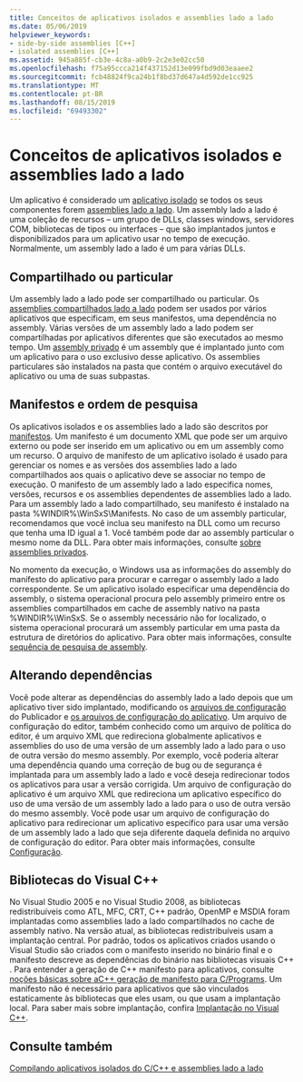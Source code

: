 ```yaml
---
title: Conceitos de aplicativos isolados e assemblies lado a lado
ms.date: 05/06/2019
helpviewer_keywords:
- side-by-side assemblies [C++]
- isolated assemblies [C++]
ms.assetid: 945a885f-cb3e-4c8a-a0b9-2c2e3e02cc50
ms.openlocfilehash: f75a95ccca214f437152d13e099fbd9d03eaaee2
ms.sourcegitcommit: fcb48824f9ca24b1f8bd37d647a4d592de1cc925
ms.translationtype: MT
ms.contentlocale: pt-BR
ms.lasthandoff: 08/15/2019
ms.locfileid: "69493302"
---
```

# <a name="concepts-of-isolated-applications-and-side-by-side-assemblies"></a>Conceitos de aplicativos isolados e assemblies lado a lado

Um aplicativo é considerado um [aplicativo isolado](/windows/win32/SbsCs/isolated-applications) se todos os seus componentes forem [assemblies lado a lado](/windows/win32/SbsCs/about-side-by-side-assemblies-). Um assembly lado a lado é uma coleção de recursos – um grupo de DLLs, classes windows, servidores COM, bibliotecas de tipos ou interfaces – que são implantados juntos e disponibilizados para um aplicativo usar no tempo de execução. Normalmente, um assembly lado a lado é um para várias DLLs.

## <a name="shared-or-private"></a>Compartilhado ou particular

Um assembly lado a lado pode ser compartilhado ou particular. Os [assemblies compartilhados lado a lado](/windows/win32/sbscs/about-shared-assemblies-) podem ser usados por vários aplicativos que especificam, em seus manifestos, uma dependência no assembly. Várias versões de um assembly lado a lado podem ser compartilhadas por aplicativos diferentes que são executados ao mesmo tempo. Um [assembly privado](/windows/win32/SbsCs/about-private-assemblies-) é um assembly que é implantado junto com um aplicativo para o uso exclusivo desse aplicativo. Os assemblies particulares são instalados na pasta que contém o arquivo executável do aplicativo ou uma de suas subpastas.

## <a name="manifests-and-search-order"></a>Manifestos e ordem de pesquisa

Os aplicativos isolados e os assemblies lado a lado são descritos por [manifestos](/windows/win32/sbscs/manifests). Um manifesto é um documento XML que pode ser um arquivo externo ou pode ser inserido em um aplicativo ou em um assembly como um recurso. O arquivo de manifesto de um aplicativo isolado é usado para gerenciar os nomes e as versões dos assemblies lado a lado compartilhados aos quais o aplicativo deve se associar no tempo de execução. O manifesto de um assembly lado a lado especifica nomes, versões, recursos e os assemblies dependentes de assemblies lado a lado. Para um assembly lado a lado compartilhado, seu manifesto é instalado na pasta %WINDIR%\WinSxS\Manifests\. No caso de um assembly particular, recomendamos que você inclua seu manifesto na DLL como um recurso que tenha uma ID igual a 1. Você também pode dar ao assembly particular o mesmo nome da DLL. Para obter mais informações, consulte [sobre assemblies privados](/windows/win32/SbsCs/about-private-assemblies-).

No momento da execução, o Windows usa as informações do assembly do manifesto do aplicativo para procurar e carregar o assembly lado a lado correspondente. Se um aplicativo isolado especificar uma dependência do assembly, o sistema operacional procura pelo assembly primeiro entre os assemblies compartilhados em cache de assembly nativo na pasta %WINDIR%\WinSxS\. Se o assembly necessário não for localizado, o sistema operacional procurará um assembly particular em uma pasta da estrutura de diretórios do aplicativo. Para obter mais informações, consulte [sequência de pesquisa de assembly](/windows/win32/SbsCs/assembly-searching-sequence).

## <a name="changing-dependencies"></a>Alterando dependências

Você pode alterar as dependências do assembly lado a lado depois que um aplicativo tiver sido implantado, modificando os [arquivos de configuração](/windows/win32/SbsCs/publisher-configuration-files) do Publicador e [os arquivos de configuração do aplicativo](/windows/win32/SbsCs/application-configuration-files). Um arquivo de configuração do editor, também conhecido como um arquivo de política do editor, é um arquivo XML que redireciona globalmente aplicativos e assemblies do uso de uma versão de um assembly lado a lado para o uso de outra versão do mesmo assembly. Por exemplo, você poderia alterar uma dependência quando uma correção de bug ou de segurança é implantada para um assembly lado a lado e você deseja redirecionar todos os aplicativos para usar a versão corrigida. Um arquivo de configuração do aplicativo é um arquivo XML que redireciona um aplicativo específico do uso de uma versão de um assembly lado a lado para o uso de outra versão do mesmo assembly. Você pode usar um arquivo de configuração do aplicativo para redirecionar um aplicativo específico para usar uma versão de um assembly lado a lado que seja diferente daquela definida no arquivo de configuração do editor. Para obter mais informações, consulte [Configuração](/windows/win32/SbsCs/configuration).

## <a name="visual-c-libraries"></a>Bibliotecas do Visual C++

No Visual Studio 2005 e no Visual Studio 2008, as bibliotecas redistribuíveis como ATL, MFC, CRT, C++ padrão, OpenMP e MSDIA foram implantadas como assemblies lado a lado compartilhados no cache de assembly nativo. Na versão atual, as bibliotecas redistribuíveis usam a implantação central. Por padrão, todos os aplicativos criados usando o Visual Studio são criados com o manifesto inserido no binário final e o manifesto descreve as dependências do binário nas bibliotecas visuais C++ . Para entender a geração de C++ manifesto para aplicativos, consulte [noções básicas sobre aC++ geração de manifesto para C/Programs](understanding-manifest-generation-for-c-cpp-programs.md). Um manifesto não é necessário para aplicativos que são vinculados estaticamente às bibliotecas que eles usam, ou que usam a implantação local. Para saber mais sobre implantação, confira [Implantação no Visual C++](../windows/deployment-in-visual-cpp.md).

## <a name="see-also"></a>Consulte também

[Compilando aplicativos isolados do C/C++ e assemblies lado a lado](building-c-cpp-isolated-applications-and-side-by-side-assemblies.md)
